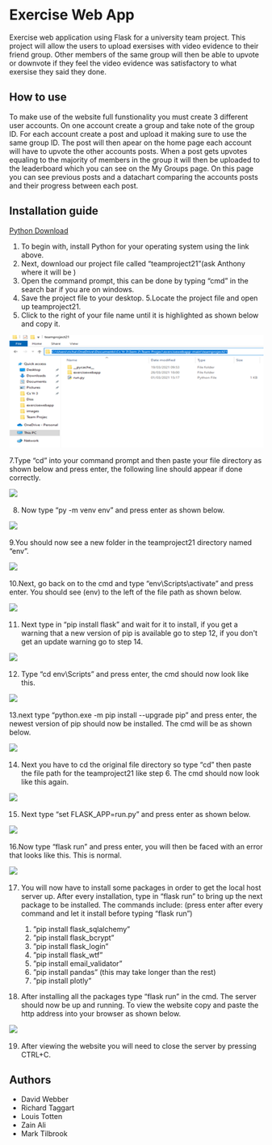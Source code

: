 # Exercise Web App

Exercise web application using Flask for a university team project. This project will allow the users to upload exersises with video evidence to their friend group.
Other members of the same group will then be able to upvote or downvote if they feel the video evidence was satisfactory to what exersise they said they done.

## How to use 

To make use of the website full funstionality you must create 3 different user accounts. On one account create a group and take note of the group ID. For each account create a post and upload it making sure to use the same group ID. The post will then apear on the home page each account will have to upvote the other accounts posts. When a post gets upvotes equaling to the majority of members in the group it will then be uploaded to the leaderboard which you can see on the My Groups page. On this page you can see previous posts and a datachart comparing the accounts posts and their progress between each post.

## Installation guide

[Python Download](https://www.python.org/downloads/)


1. To begin with, install Python for your operating system using the link above.
2. Next, download our project file called “teamproject21”(ask Anthony where it will be )
3. Open the command prompt, this can be done by typing “cmd” in the search bar if you are on windows.
4. Save the project file to your desktop.
5.Locate the project file and open up teamproject21.
6. Click to the right of your file name until it is highlighted as shown below and copy it.

![](teamproject21/exercisewebapp/images/installGuide1.png)

7.Type “cd” into your command prompt and then paste your file directory as shown below and press enter, the following line should appear if done correctly.

![](teamproject21/exercisewebapp/images/installGuide2.png)

8. Now type “py -m venv env” and press enter as shown below.

![](teamproject21/exercisewebapp/images/installGuide4.png)

9.You should now see a new folder in the teamproject21 directory named “env”.

![](teamproject21/exercisewebapp/images/installGuide5.png)

10.Next, go back on to the cmd and type “env\Scripts\activate” and press enter. You should see (env) to the left of the file path as shown below.

![](teamproject21/exercisewebapp/images/installGuide6.png)

11. Next type in “pip install flask” and wait for it to install, if you get a warning that a new version of pip is available go to step 12, if you don't get an update warning go to step 14.

![](teamproject21/exercisewebapp/images/installGuide7.png)

12. Type “cd env\Scripts” and press enter, the cmd should now look like this.

![](teamproject21/exercisewebapp/images/installGuide8.png)

13.next type “python.exe -m pip install --upgrade pip” and press enter, the newest version of pip should now be installed. The cmd will be as shown below.

![](teamproject21/exercisewebapp/images/installGuide9.png)

14. Next you have to cd the original file directory so type “cd” then paste the file path for the teamproject21 like step 6. The cmd should now look like this again.

![](teamproject21/exercisewebapp/images/installGuide10.png)

15. Next type “set FLASK_APP=run.py” and press enter as shown below.

![](teamproject21/exercisewebapp/images/installGuide11.png)

16.Now type “flask run” and press enter, you will then be faced with an error that looks like this. This is normal.

![](teamproject21/exercisewebapp/images/installGuide12.png)

17. You will now have to install some packages in order to get the local host server up. After every installation, type in “flask run” to bring up the next package to be installed. The commands include: (press enter after every command and let it install before typing “flask run”)
	1. ”pip install flask_sqlalchemy”
	2. ”pip install flask_bcrypt”
	3. ”pip install flask_login”
	4. ”pip install flask_wtf”
	5. ”pip install email_validator”
	6. ”pip install pandas” (this may take longer than the rest)
	7. ”pip install plotly”
  
18. After installing all the packages type “flask run” in the cmd. The server should now be up and running. To view the website copy and paste the http address into your browser as shown below.

![](teamproject21/exercisewebapp/images/installGuide13.png)

19. After viewing the website you will need to close the server by pressing CTRL+C.

## Authors

* David Webber
* Richard Taggart
* Louis Totten
* Zain Ali
* Mark Tilbrook
